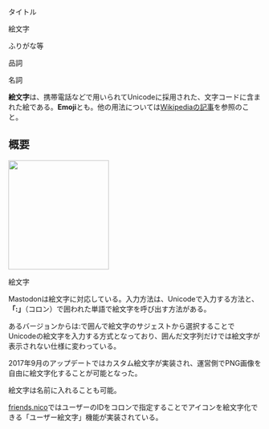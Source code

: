 <div>

タイトル

</div>

絵文字

ふりがな等

品詞

名詞

  
**絵文字**は、携帯電話などで用いられてUnicodeに採用された、文字コードに含まれた絵である。**Emoji**とも。他の用法については[Wikipediaの記事](https://ja.wikipedia.org/wiki/ja:%E7%B5%B5%E6%96%87%E5%AD%97 "wikipedia:ja:絵文字")を参照のこと。

## 概要

<div>

<div>

[<img src="/images/thumb/3/3e/%E3%82%B9%E3%82%AF%E3%83%AA%E3%83%BC%E3%83%B3%E3%82%B7%E3%83%A7%E3%83%83%E3%83%88_2017-04-17_18.02.12.png/200px-%E3%82%B9%E3%82%AF%E3%83%AA%E3%83%BC%E3%83%B3%E3%82%B7%E3%83%A7%E3%83%83%E3%83%88_2017-04-17_18.02.12.png" srcset="/images/thumb/3/3e/%E3%82%B9%E3%82%AF%E3%83%AA%E3%83%BC%E3%83%B3%E3%82%B7%E3%83%A7%E3%83%83%E3%83%88_2017-04-17_18.02.12.png/300px-%E3%82%B9%E3%82%AF%E3%83%AA%E3%83%BC%E3%83%B3%E3%82%B7%E3%83%A7%E3%83%83%E3%83%88_2017-04-17_18.02.12.png 1.5x, /images/thumb/3/3e/%E3%82%B9%E3%82%AF%E3%83%AA%E3%83%BC%E3%83%B3%E3%82%B7%E3%83%A7%E3%83%83%E3%83%88_2017-04-17_18.02.12.png/400px-%E3%82%B9%E3%82%AF%E3%83%AA%E3%83%BC%E3%83%B3%E3%82%B7%E3%83%A7%E3%83%83%E3%83%88_2017-04-17_18.02.12.png 2x" width="200" height="218" />](/%E3%83%95%E3%82%A1%E3%82%A4%E3%83%AB:%E3%82%B9%E3%82%AF%E3%83%AA%E3%83%BC%E3%83%B3%E3%82%B7%E3%83%A7%E3%83%83%E3%83%88_2017-04-17_18.02.12.png)

<div>

<div>

[](/%E3%83%95%E3%82%A1%E3%82%A4%E3%83%AB:%E3%82%B9%E3%82%AF%E3%83%AA%E3%83%BC%E3%83%B3%E3%82%B7%E3%83%A7%E3%83%83%E3%83%88_2017-04-17_18.02.12.png "拡大")

</div>

絵文字

</div>

</div>

</div>

Mastodonは絵文字に対応している。入力方法は、Unicodeで入力する方法と、**「:」**（コロン）で囲われた単語で絵文字を呼び出す方法がある。

あるバージョンからは:で囲んで絵文字のサジェストから選択することでUnicodeの絵文字を入力する方式となっており、囲んだ文字列だけでは絵文字が表示されない仕様に変わっている。

2017年9月のアップデートではカスタム絵文字が実装され、運営側でPNG画像を自由に絵文字化することが可能となった。

絵文字は名前に入れることも可能。

[friends.nico](/Friends.nico "Friends.nico")ではユーザーのIDをコロンで指定することでアイコンを絵文字化できる「ユーザー絵文字」機能が実装されている。
